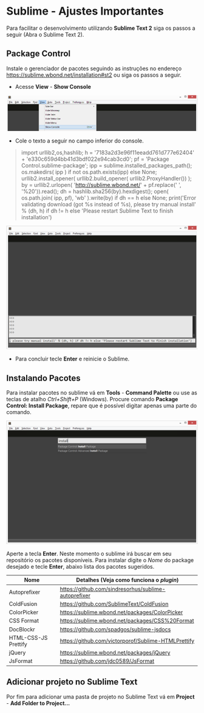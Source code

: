 # Sublime - Ajustes Importantes

Para facilitar o desenvolvimento utilizando **Sublime Text 2** siga os passos a seguir (Abra o Sublime Text 2).

## Package Control

Instale o gerenciador de pacotes seguindo as instruções no endereço https://sublime.wbond.net/installation#st2 ou siga os passos a seguir.


* Acesse **View** - **Show Console**

![sublime_show_console](images/sublime_show_console.png)

* Cole o texto a seguir no campo inferior do console.

>import urllib2,os,hashlib; h = '7183a2d3e96f11eeadd761d777e62404' + 'e330c659d4bb41d3bdf022e94cab3cd0'; pf = 'Package Control.sublime-package'; ipp = sublime.installed_packages_path(); os.makedirs( ipp ) if not os.path.exists(ipp) else None; urllib2.install_opener( urllib2.build_opener( urllib2.ProxyHandler()) ); by = urllib2.urlopen( 'http://sublime.wbond.net/' + pf.replace(' ', '%20')).read(); dh = hashlib.sha256(by).hexdigest(); open( os.path.join( ipp, pf), 'wb' ).write(by) if dh == h else None; print('Error validating download (got %s instead of %s), please try manual install' % (dh, h) if dh != h else 'Please restart Sublime Text to finish installation') 

![sublime_console_package_control](images/sublime_console_package_control.png)

* Para concluir tecle **Enter** e reinicie o Sublime.
	
## Instalando Pacotes

Para instalar pacotes no sublime vá em **Tools** - **Command Palette** ou use as teclas de atalho *Ctrl+Shift+P* (Windows). Procure comando **Package Control: Install Package**, repare que é possível digitar apenas uma parte do comando.

![sublime_install_package](images/sublime_install_package.png)

Aperte a tecla **Enter**. Neste momento o sublime irá buscar em seu repositório os pacotes disponíveis.
Para instalar digite o *Nome* do package desejado e tecle **Enter**, abaixo lista dos pacotes sugeridos.

Nome         | Detalhes (Veja como funciona o *plugin*)
------------ | -------------
Autoprefixer | https://github.com/sindresorhus/sublime-autoprefixer 
ColdFusion | https://github.com/SublimeText/ColdFusion
ColorPicker | https://sublime.wbond.net/packages/ColorPicker
CSS Format | https://sublime.wbond.net/packages/CSS%20Format 
DocBlockr | https://github.com/spadgos/sublime-jsdocs
HTML-CSS-JS Prettify | https://github.com/victorporof/Sublime-HTMLPrettify 
jQuery | https://sublime.wbond.net/packages/jQuery
JsFormat | https://github.com/jdc0589/JsFormat

## Adicionar projeto no Sublime Text

Por fim para adicionar uma pasta de projeto no Sublime Text vá em **Project** - **Add Folder to Project...**

